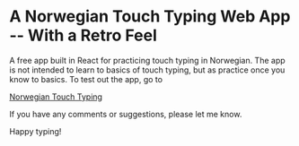 # A Norwegian Touch Typing Web App -- With a Retro Feel

A free app built in React for practicing touch typing in Norwegian. 
The app is not intended to learn to basics of touch typing, but as practice once you know to basics. 
To test out the app, go to 

[Norwegian Touch Typing](https://ebbeberge.github.io/typing)

If you have any comments or suggestions, please let me know.

Happy typing!
